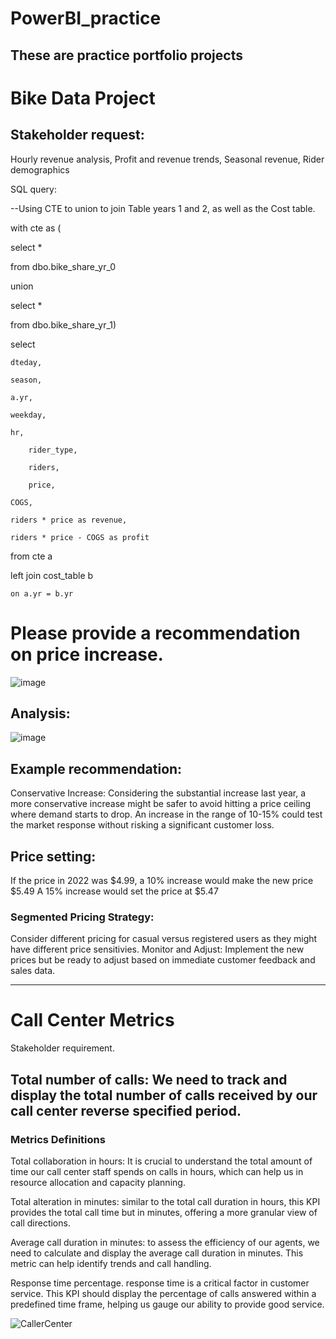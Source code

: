 # PowerBI_practice

## These are practice portfolio projects


# Bike Data Project

## Stakeholder request:

Hourly revenue analysis, Profit and revenue trends, Seasonal revenue, Rider demographics

SQL query:

--Using CTE to union to join Table years 1 and 2, as well as the Cost table.

with cte as (

select *

from dbo.bike_share_yr_0

union

select *

from dbo.bike_share_yr_1)

select 

	dteday, 
 
 	season, 
 
 	a.yr,
  
  	weekday, 
  	
   	hr, 
    
    	rider_type,
     
     	riders,
      	
        price, 
	
 	COGS,
  
	riders * price as revenue,
 
	riders * price - COGS as profit
 
from cte a

left join cost_table b

	on a.yr = b.yr

# Please provide a recommendation on price increase.

![image](https://github.com/BradleyColson/PowerBI_practice/assets/132014177/c2ece381-9329-48b5-917a-0918fe25a94a)

## Analysis:

![image](https://github.com/BradleyColson/PowerBI_practice/assets/132014177/48e2b88c-e4b9-48a9-b9cf-7a5e71862c58)


## Example recommendation:

Conservative Increase: Considering the substantial increase last year, a more conservative increase might be safer to avoid hitting a price ceiling where demand starts to drop.  An increase in the range of 10-15% could test the market response without risking a significant customer loss.

## Price setting: 


If the price in 2022 was $4.99, a 10% increase would make the new price $5.49
A 15% increase would set the price at $5.47

### Segmented Pricing Strategy: 

Consider different pricing for casual versus registered users as they might have different price sensitivies.
Monitor and Adjust: Implement the new prices but be ready to adjust based on immediate customer feedback and sales data.

********************

# Call Center Metrics

Stakeholder requirement.

## Total number of calls: We need to track and display the total number of calls received by our call center reverse specified period.

### Metrics Definitions

Total collaboration in hours: It is crucial to understand the total amount of time our call center staff spends on calls in hours, which can help us in resource allocation and capacity planning.

Total alteration in minutes: similar to the total call duration in hours, this KPI provides the total call time but in minutes, offering a more granular view of call directions.

Average call duration in minutes: to assess the efficiency of our agents, we need to calculate and display the average call duration in minutes. This metric can help identify trends and call handling.

Response time percentage. response time is a critical factor in customer service. This KPI should display the percentage of calls answered within a predefined time frame, helping us gauge our ability to provide good service.


![CallerCenter](https://github.com/BradleyColson/PowerBI_practice/assets/132014177/49beb91a-bd38-4bbd-8ee8-79484f1a10f4)



